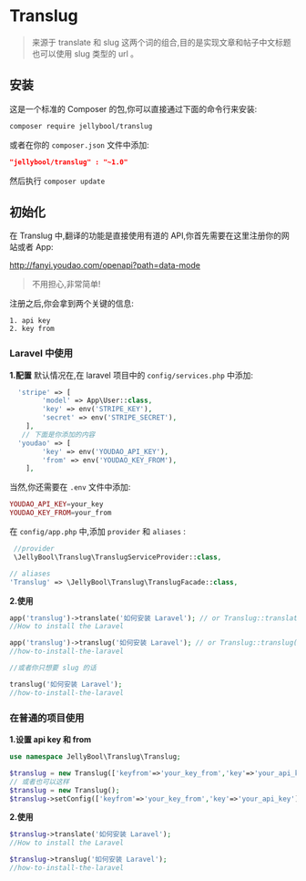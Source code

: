 # Translug

>来源于 translate 和 slug 这两个词的组合,目的是实现文章和帖子中文标题也可以使用 slug 类型的 url 。

## 安装

这是一个标准的 Composer 的包,你可以直接通过下面的命令行来安装:

```bash
composer require jellybool/translug
```
或者在你的 `composer.json` 文件中添加:

```json
"jellybool/translug" : "~1.0"
```
然后执行 `composer update`

## 初始化

在 Translug 中,翻译的功能是直接使用有道的 API,你首先需要在这里注册你的网站或者 App:

http://fanyi.youdao.com/openapi?path=data-mode

> 不用担心,非常简单!

注册之后,你会拿到两个关键的信息:
```
1. api key
2. key from
```

### Laravel 中使用
**1.配置**
默认情况在,在 laravel 项目中的 `config/services.php` 中添加:

```php
  'stripe' => [
        'model' => App\User::class,
        'key' => env('STRIPE_KEY'),
        'secret' => env('STRIPE_SECRET'),
    ],
   // 下面是你添加的内容
  'youdao' => [
        'key' => env('YOUDAO_API_KEY'),
        'from' => env('YOUDAO_KEY_FROM'),
    ],
```
当然,你还需要在 `.env` 文件中添加:
```php
YOUDAO_API_KEY=your_key
YOUDAO_KEY_FROM=your_from
```

在 `config/app.php` 中,添加 `provider` 和 `aliases` :

```php
 //provider
 \JellyBool\Translug\TranslugServiceProvider::class,

// aliases
'Translug' => \JellyBool\Translug\TranslugFacade::class,
```

**2.使用**
```php
app('translug')->translate('如何安装 Laravel'); // or Translug::translate('如何安装 Laravel');
//How to install the Laravel

app('translug')->translug('如何安装 Laravel'); // or Translug::translug('如何安装 Laravel');
//how-to-install-the-laravel

//或者你只想要 slug 的话

translug('如何安装 Laravel');
//how-to-install-the-laravel
```

### 在普通的项目使用

**1.设置 api key 和 from**

```php
use namespace JellyBool\Translug\Translug;

$translug = new Translug(['keyfrom'=>'your_key_from','key'=>'your_api_key']);
// 或者也可以这样
$translug = new Translug();
$translug->setConfig(['keyfrom'=>'your_key_from','key'=>'your_api_key']);
```

**2.使用**

```php
$translug->translate('如何安装 Laravel');
//How to install the Laravel

$translug->translug('如何安装 Laravel');
//how-to-install-the-laravel
```


